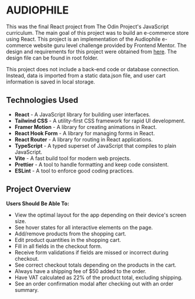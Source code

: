 # AUDIOPHILE

This was the final React project from The Odin Project's JavaScript curriculum. The main goal of this project was to build an e-commerce store using React. This project is an implementation of the Audiophile e-commerce website guru level challenge provided by Frontend Mentor. The design and requirements for this project were obtained from [here](https://www.frontendmentor.io/challenges/audiophile-ecommerce-website-C8cuSd_wx). The design file can be found in root folder.

This project does not include a back-end code or database connection. Instead, data is imported from a static data.json file, and user cart information is saved in local storage.

## Technologies Used

- **React** - A JavaScript library for building user interfaces.
- **Tailwind CSS** - A utility-first CSS framework for rapid UI development.
- **Framer Motion** - A library for creating animations in React.
- **React Hook Form** - A library for managing forms in React.
- **React Router** - A library for routing in React applications.
- **TypeScript** - A typed superset of JavaScript that compiles to plain JavaScript.
- **Vite** - A fast build tool for modern web projects.
- **Prettier** - A tool to handle formatting and keep code consistent.
- **ESLint** - A tool to enforce good coding practices.

## Project Overview

**Users Should Be Able To:**

- View the optimal layout for the app depending on their device's screen size.
- See hover states for all interactive elements on the page.
- Add/remove products from the shopping cart.
- Edit product quantities in the shopping cart.
- Fill in all fields in the checkout form.
- Receive form validations if fields are missed or incorrect during checkout.
- See correct checkout totals depending on the products in the cart.
- Always have a shipping fee of $50 added to the order.
- Have VAT calculated as 22% of the product total, excluding shipping.
- See an order confirmation modal after checking out with an order summary.
